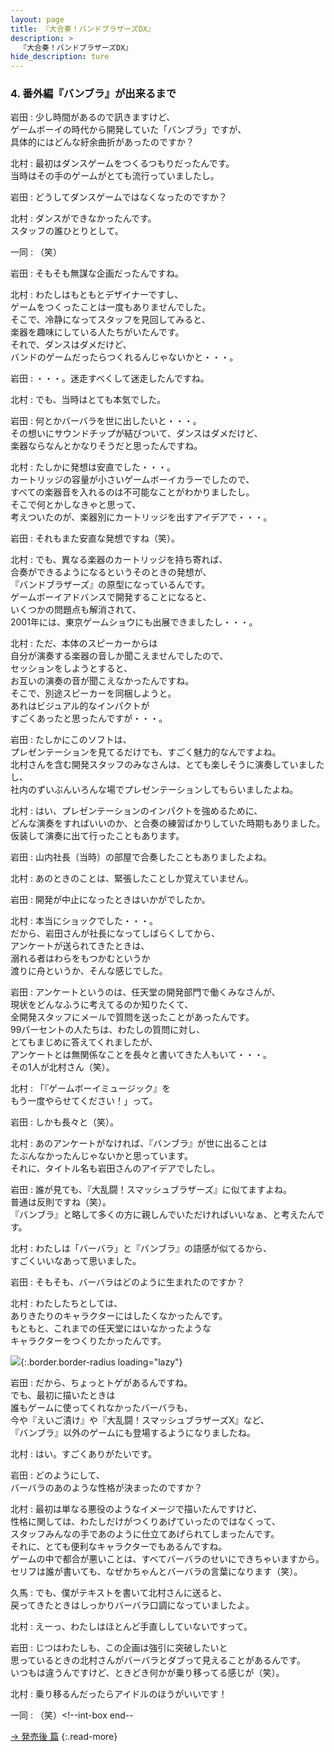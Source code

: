```yaml
---
layout: page
title: 『大合奏！バンドブラザーズDX』
description: >
  『大合奏！バンドブラザーズDX』
hide_description: ture
---
```


### 4. 番外編『バンブラ』が出来るまで

岩田
: 少し時間があるので訊きますけど、<br>ゲームボーイの時代から開発していた「バンブラ」ですが、<br>具体的にはどんな紆余曲折があったのですか？

北村
: 最初はダンスゲームをつくるつもりだったんです。<br>当時はその手のゲームがとても流行っていましたし。

岩田
: どうしてダンスゲームではなくなったのですか？

北村
: ダンスができなかったんです。<br>スタッフの誰ひとりとして。

一同
: （笑）

岩田
: そもそも無謀な企画だったんですね。

北村
: わたしはもともとデザイナーですし、<br>ゲームをつくったことは一度もありませんでした。<br>そこで、冷静になってスタッフを見回してみると、<br>楽器を趣味にしている人たちがいたんです。<br>それで、ダンスはダメだけど、<br>バンドのゲームだったらつくれるんじゃないかと・・・。

岩田
: ・・・。迷走すべくして迷走したんですね。

北村
: でも、当時はとても本気でした。

岩田
: 何とかバーバラを世に出したいと・・・。<br>その想いにサウンドチップが結びついて、ダンスはダメだけど、<br>楽器ならなんとかなりそうだと思ったんですね。

北村
: たしかに発想は安直でした・・・。<br>カートリッジの容量が小さいゲームボーイカラーでしたので、<br>すべての楽器音を入れるのは不可能なことがわかりましたし。<br>そこで何とかしなきゃと思って、<br>考えついたのが、楽器別にカートリッジを出すアイデアで・・・。

岩田
: それもまた安直な発想ですね（笑）。

北村
: でも、異なる楽器のカートリッジを持ち寄れば、<br>合奏ができるようになるというそのときの発想が、<br>『バンドブラザーズ』の原型になっているんです。<br>ゲームボーイアドバンスで開発することになると、<br>いくつかの問題点も解消されて、<br>2001年には、東京ゲームショウにも出展できましたし・・・。

北村
: ただ、本体のスピーカーからは<br>自分が演奏する楽器の音しか聞こえませんでしたので、<br>セッションをしようとすると、<br>お互いの演奏の音が聞こえなかったんですね。<br>そこで、別途スピーカーを同梱しようと。<br>あれはビジュアル的なインパクトが<br>すごくあったと思ったんですが・・・。

岩田
: たしかにこのソフトは、<br>プレゼンテーションを見てるだけでも、すごく魅力的なんですよね。<br>北村さんを含む開発スタッフのみなさんは、とても楽しそうに演奏していましたし、<br>社内のずいぶんいろんな場でプレゼンテーションしてもらいましたよね。

北村
: はい、プレゼンテーションのインパクトを強めるために、<br>どんな演奏をすればいいのか、と合奏の練習ばかりしていた時期もありました。<br>仮装して演奏に出て行ったこともあります。

岩田
: 山内社長（当時）の部屋で合奏したこともありましたよね。

北村
: あのときのことは、緊張したことしか覚えていません。

岩田
: 開発が中止になったときはいかがでしたか。

北村
: 本当にショックでした・・・。<br>だから、岩田さんが社長になってしばらくしてから、<br>アンケートが送られてきたときは、<br>溺れる者はわらをもつかむというか<br>渡りに舟というか、そんな感じでした。

岩田
: アンケートというのは、任天堂の開発部門で働くみなさんが、<br>現状をどんなふうに考えてるのか知りたくて、<br>全開発スタッフにメールで質問を送ったことがあったんです。<br>99パーセントの人たちは、わたしの質問に対し、<br>とてもまじめに答えてくれましたが、<br>アンケートとは無関係なことを長々と書いてきた人もいて・・・。<br>その1人が北村さん（笑）。

北村
: 「『ゲームボーイミュージック』を<br>もう一度やらせてください！」って。

岩田
: しかも長々と（笑）。

北村
: あのアンケートがなければ、『バンブラ』が世に出ることは<br>たぶんなかったんじゃないかと思っています。<br>それに、タイトル名も岩田さんのアイデアでしたし。

岩田
: 誰が見ても、『大乱闘！スマッシュブラザーズ』に似てますよね。<br>普通は反則ですね（笑）。<br>『バンブラ』と略して多くの方に親しんでいただければいいなぁ、と考えたんです。

北村
: わたしは「バーバラ」と『バンブラ』の語感が似てるから、<br>すごくいいなあって思いました。

岩田
: そもそも、バーバラはどのように生まれたのですか？

北村
: わたしたちとしては、<br>ありきたりのキャラクターにはしたくなかったんです。<br>もともと、これまでの任天堂にはいなかったような<br>キャラクターをつくりたかったんです。

![](/interviews/jp/nds/XXXX/vol1/img/image13.jpg){:.border.border-radius loading="lazy"}

岩田
: だから、ちょっとトゲがあるんですね。<br>でも、最初に描いたときは<br>誰もゲームに使ってくれなかったバーバラも、<br>今や『えいご漬け』や『大乱闘！スマッシュブラザーズX』など、<br>『バンブラ』以外のゲームにも登場するようになりましたね。

北村
: はい。すごくありがたいです。

岩田
: どのようにして、<br>バーバラのあのような性格が決まったのですか？

北村
: 最初は単なる悪役のようなイメージで描いたんですけど、<br>性格に関しては、わたしだけがつくりあげていったのではなくって、<br>スタッフみんなの手であのように仕立てあげられてしまったんです。<br>それに、とても便利なキャラクターでもあるんですね。<br>ゲームの中で都合が悪いことは、すべてバーバラのせいにできちゃいますから。<br>セリフは誰が書いても、なぜかちゃんとバーバラの言葉になります（笑）。

久馬
: でも、僕がテキストを書いて北村さんに送ると、<br>戻ってきたときはしっかりバーバラ口調になっていましたよ。

北村
: えーっ、わたしはほとんど手直ししていないですって。

岩田
: じつはわたしも、この企画は強引に突破したいと<br>思っているときの北村さんがバーバラとダブって見えることがあるんです。<br>いつもは違うんですけど、ときどき何かが乗り移ってる感じが（笑）。

北村
: 乗り移るんだったらアイドルのほうがいいです！

一同
: （笑）<!--int-box end--

[→ 発売後 篇](../vol2/1.md)
{:.read-more}

